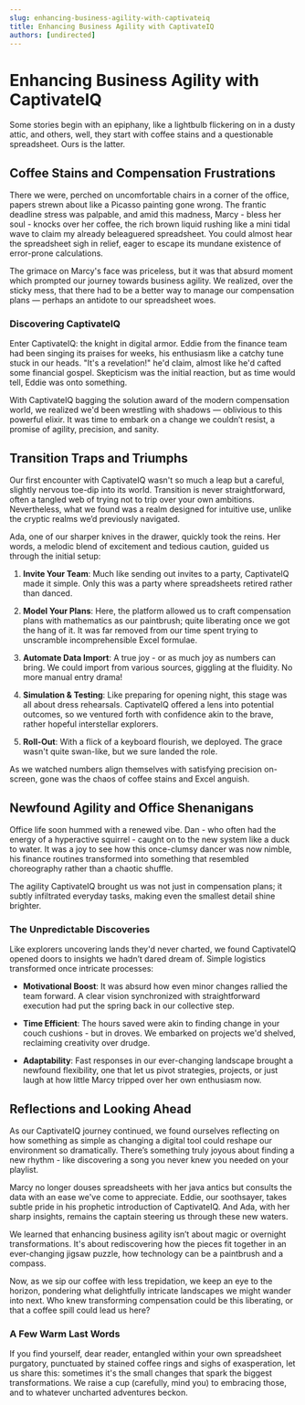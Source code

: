 ```yaml
---
slug: enhancing-business-agility-with-captivateiq
title: Enhancing Business Agility with CaptivateIQ
authors: [undirected]
---
```



# Enhancing Business Agility with CaptivateIQ

Some stories begin with an epiphany, like a lightbulb flickering on in a dusty attic, and others, well, they start with coffee stains and a questionable spreadsheet. Ours is the latter.

## Coffee Stains and Compensation Frustrations

There we were, perched on uncomfortable chairs in a corner of the office, papers strewn about like a Picasso painting gone wrong. The frantic deadline stress was palpable, and amid this madness, Marcy - bless her soul - knocks over her coffee, the rich brown liquid rushing like a mini tidal wave to claim my already beleaguered spreadsheet. You could almost hear the spreadsheet sigh in relief, eager to escape its mundane existence of error-prone calculations. 

The grimace on Marcy's face was priceless, but it was that absurd moment which prompted our journey towards business agility. We realized, over the sticky mess, that there had to be a better way to manage our compensation plans — perhaps an antidote to our spreadsheet woes.

### Discovering CaptivateIQ

Enter CaptivateIQ: the knight in digital armor. Eddie from the finance team had been singing its praises for weeks, his enthusiasm like a catchy tune stuck in our heads. "It's a revelation!" he'd claim, almost like he'd cafted some financial gospel. Skepticism was the initial reaction, but as time would tell, Eddie was onto something.

With CaptivateIQ bagging the solution award of the modern compensation world, we realized we'd been wrestling with shadows — oblivious to this powerful elixir. It was time to embark on a change we couldn’t resist, a promise of agility, precision, and sanity. 

## Transition Traps and Triumphs

Our first encounter with CaptivateIQ wasn't so much a leap but a careful, slightly nervous toe-dip into its world. Transition is never straightforward, often a tangled web of trying not to trip over your own ambitions. Nevertheless, what we found was a realm designed for intuitive use, unlike the cryptic realms we’d previously navigated. 

Ada, one of our sharper knives in the drawer, quickly took the reins. Her words, a melodic blend of excitement and tedious caution, guided us through the initial setup:

1. **Invite Your Team**: Much like sending out invites to a party, CaptivateIQ made it simple. Only this was a party where spreadsheets retired rather than danced. 
   
2. **Model Your Plans**: Here, the platform allowed us to craft compensation plans with mathematics as our paintbrush; quite liberating once we got the hang of it. It was far removed from our time spent trying to unscramble incomprehensible Excel formulae.

3. **Automate Data Import**: A true joy - or as much joy as numbers can bring. We could import from various sources, giggling at the fluidity. No more manual entry drama!

4. **Simulation & Testing**: Like preparing for opening night, this stage was all about dress rehearsals. CaptivateIQ offered a lens into potential outcomes, so we ventured forth with confidence akin to the brave, rather hopeful interstellar explorers. 

5. **Roll-Out**: With a flick of a keyboard flourish, we deployed. The grace wasn't quite swan-like, but we sure landed the role.

As we watched numbers align themselves with satisfying precision on-screen, gone was the chaos of coffee stains and Excel anguish.

## Newfound Agility and Office Shenanigans

Office life soon hummed with a renewed vibe. Dan - who often had the energy of a hyperactive squirrel - caught on to the new system like a duck to water. It was a joy to see how this once-clumsy dancer was now nimble, his finance routines transformed into something that resembled choreography rather than a chaotic shuffle.

The agility CaptivateIQ brought us was not just in compensation plans; it subtly infiltrated everyday tasks, making even the smallest detail shine brighter. 

### The Unpredictable Discoveries

Like explorers uncovering lands they'd never charted, we found CaptivateIQ opened doors to insights we hadn’t dared dream of. Simple logistics transformed once intricate processes:

- **Motivational Boost**: It was absurd how even minor changes rallied the team forward. A clear vision synchronized with straightforward execution had put the spring back in our collective step.

- **Time Efficient**: The hours saved were akin to finding change in your couch cushions - but in droves. We embarked on projects we'd shelved, reclaiming creativity over drudge.

- **Adaptability**: Fast responses in our ever-changing landscape brought a newfound flexibility, one that let us pivot strategies, projects, or just laugh at how little Marcy tripped over her own enthusiasm now.

## Reflections and Looking Ahead

As our CaptivateIQ journey continued, we found ourselves reflecting on how something as simple as changing a digital tool could reshape our environment so dramatically. There’s something truly joyous about finding a new rhythm - like discovering a song you never knew you needed on your playlist. 

Marcy no longer douses spreadsheets with her java antics but consults the data with an ease we've come to appreciate. Eddie, our soothsayer, takes subtle pride in his prophetic introduction of CaptivateIQ. And Ada, with her sharp insights, remains the captain steering us through these new waters.

We learned that enhancing business agility isn’t about magic or overnight transformations. It's about rediscovering how the pieces fit together in an ever-changing jigsaw puzzle, how technology can be a paintbrush and a compass.

Now, as we sip our coffee with less trepidation, we keep an eye to the horizon, pondering what delightfully intricate landscapes we might wander into next. Who knew transforming compensation could be this liberating, or that a coffee spill could lead us here?

### A Few Warm Last Words

If you find yourself, dear reader, entangled within your own spreadsheet purgatory, punctuated by stained coffee rings and sighs of exasperation, let us share this: sometimes it's the small changes that spark the biggest transformations. We raise a cup (carefully, mind you) to embracing those, and to whatever uncharted adventures beckon.